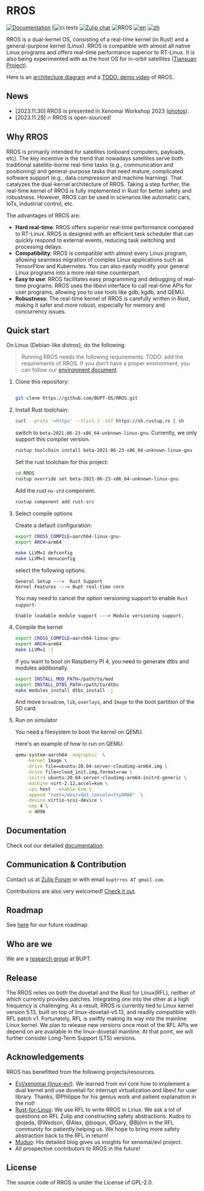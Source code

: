 # RROS

[![Documentation](https://img.shields.io/badge/view-docs-blue)](https://bupt-os.github.io/website/docs/tutorial/docker/)
[![ci tests](https://github.com/BUPT-OS/RROS/actions/workflows/ci.yaml/badge.svg)
[![Zulip chat](https://img.shields.io/badge/chat-on%20zulip-brightgreen)](https://rros.zulipchat.com/)
![RROS](https://img.shields.io/badge/RROS-0.0.1-orange)
[![en](https://img.shields.io/badge/lang-en-yellow.svg)](https://github.com/BUPT-OS/RROS/blob/master/README.md)
[![zh](https://img.shields.io/badge/lang-中文-yellow.svg)](https://github.com/BUPT-OS/RROS/blob/master/README.zh.md)


RROS is a dual-kernel OS, consisting of a real-time kernel (in Rust) and a general-purpose kernel (Linux). RROS is compatible with almost all native Linux programs and offers real-time performance superior to RT-Linux. It is also being experimented with as the host OS for in-orbit satellites ([Tiansuan Project](http://www.tiansuan.org.cn/)).

Here is an [architecture diagram](https://bupt-os.github.io/website/architecture.png) and a [TODO: demo video](#) of RROS.

## News

- [2023.11.30] RROS is presented in Xenomai Workshop 2023 ([photos](#)).
- [2023.11.28] :fire: RROS is open-sourced!

## Why RROS

RROS is primarily intended for satellites (onboard computers, payloads, etc). The key incentive is the trend that nowadays satellites serve both traditional satellite-borne real-time tasks (e.g., communication and positioning) and general-purpose tasks that need mature, complicated software support (e.g., data compression and machine learning). That catalyzes the dual-kernel architecture of RROS. Taking a step further, the real-time kernel of RROS is fully implemented in Rust for better safety and robustness. However, RROS can be used in scenarios like automatic cars, IoTs, industrial control, etc.

The advantages of RROS are:

* **Hard real-time**: 
RROS offers superior real-time performance compared to RT-Linux. RROS is designed with an efficient task scheduler that can quickly respond to external events, reducing task switching and processing delays.
* **Compatibility**: 
RROS is compatible with almost every Linux program, allowing seamless migration of complex Linux applications such as TensorFlow and Kubernetes. You can also easily modify your general Linux programs into a more real-time counterpart.
* **Easy to use**: 
RROS facilitates easy programming and debugging of real-time programs. RROS uses the libevl interface to call real-time APIs for user programs, allowing you to use tools like gdb, kgdb, and QEMU.
* **Robustness**:
The real-time kernel of RROS is carefully written in Rust, making it safer and more robust, especially for memory and concurrency issues.

## Quick start

On Linux (Debian-like distros), do the following:

> Running RROS needs the following requirements: TODO: add the requirements of RROS. If you don't have a proper environment, you can follow our [environment document](https://bupt-os.github.io/website/docs/tutorial/environment/).

1. Clone this repository:

   ```bash
   
   git clone https://github.com/BUPT-OS/RROS.git
   ```

2. Install Rust toolchain:

   ```bash
   curl --proto '=https' --tlsv1.2 -sSf https://sh.rustup.rs | sh
   ```

   switch to `beta-2021-06-23-x86_64-unknown-linux-gnu`. Currently, we only support this compiler version.

   ```bash
   rustup toolchain install beta-2021-06-23-x86_64-unknown-linux-gnu
   ```

   Set the rust toolchain for this project:

   ```bash
   cd RROS
   rustup override set beta-2021-06-23-x86_64-unknown-linux-gnu
   ```

   Add the rust `no-std` component.

   ```bash
   rustup component add rust-src
   ```
   
3. Select compile options

   Create a default configuration:

   ```bash
   export CROSS_COMPILE=aarch64-linux-gnu-
   export ARCH=arm64

   make LLVM=1 defconfig
   make LLVM=1 menuconfig
   ```

   select the following options:

   ```
   General Setup --->  Rust Support
   Kernel Features ---> Bupt real-time core
   ```

   You may need to cancel the option versioning support to enable `Rust support`:

   ```
   Enable loadable module support ---> Module versioning support.
   ```

4. Compile the kernel

   ```bash
   export CROSS_COMPILE=aarch64-linux-gnu-
   export ARCH=arm64
   make LLVM=1 -j
   ```

   If you want to boot on Raspberry PI 4, you need to generate dtbs and modules additionally.

   ```bash
   export INSTALL_MOD_PATH=/path/to/mod
   export INSTALL_DTBS_PATH=/path/to/dtbs
   make modules_install dtbs_install -j
   ```

   And move `broadcom`, `lib`, `overlays`, and `Image` to the boot partition of the SD card.

5. Run on simulator

   You need a filesystem to boot the kernel on QEMU. 

   Here's an example of how to run on QEMU:

   ```bash
   qemu-system-aarch64 -nographic  \
       -kernel Image \
       -drive file=ubuntu-20.04-server-cloudimg-arm64.img \
       -drive file=cloud_init.img,format=raw \
       -initrd ubuntu-20.04-server-cloudimg-arm64-initrd-generic \
       -machine virt-2.12,accel=kvm \
       -cpu host  -enable-kvm \
       -append "root=/dev/vda1 console=ttyAMA0"  \
       -device virtio-scsi-device \
       -smp 4 \
       -m 4096
   ```

## Documentation

Check out our detailed [documentation](https://bupt-os.github.io/website/docs/).

## Communication & Contribution

Contact us at [Zulip Forum](https://rros.zulipchat.com/) or with email `buptrros AT gmail.com`.

Contributions are also very welcomed! [Check it out](https://bupt-os.github.io/website/docs/contributing/contributing/).

## Roadmap

See [here](https://bupt-os.github.io/website/docs/roadmap/roadmap) for our future roadmap.

## Who are we

We are a [research group](https://bupt-os.github.io/website/docs/team/team/) at BUPT.

## Release

The RROS relies on both the dovetail and the Rust for Linux(RFL), neither of which currently provides patches. Integrating one into the other at a high frequency is challenging. As a result, RROS is currently tied to Linux kernel version 5.13, built on top of linux-dovetail-v5.13, and readily compatible with RFL patch v1. Fortunately, RFL is swiftly making its way into the mainline Linux kernel. We plan to release new versions once most of the RFL APIs we depend on are available in the linux-dovetail mainline. At that point, we will further consider Long-Term Support (LTS) versions.

## Acknowledgements

RROS has benefitted from the following projects/resources.
- [Evl/xenomai (linux-evl)](https://evlproject.org/core/). We learned from evl core how to implement a dual kernel and use dovetail for interrupt virtualization and libevl for user library. Thanks, @Philippe for his genius work and patient explanation in the riot!
- [Rust-for-Linux](https://github.com/Rust-for-Linux/linux): We use RFL to write RROS in Linux. We ask a lot of questions on RFL Zulip and constructing safety abstractions. Kudos to @ojeda, @Wedson,  @Alex, @boqun, @Gary, @Björn in the RFL community for patiently helping us. We hope to bring more safety abstraction back to the RFL in return!
- [Muduo](https://www.cnblogs.com/wsg1100/p/13836497.html): His detailed blog gives us insights for xenomai/evl project.
- All prospective contributors to RROS in the future!

## License

The source code of RROS is under the License of GPL-2.0.
